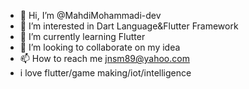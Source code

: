 - 👋 Hi, I’m @MahdiMohammadi-dev
- 👀 I’m interested in Dart Language&Flutter Framework
- 🌱 I’m currently learning Flutter
- 💞️ I’m looking to collaborate on my idea
- 📫 How to reach me jnsm89@yahoo.com
- i love flutter/game making/iot/intelligence

